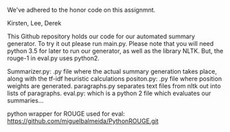 
We've adhered to the honor code on this assignmnt.

Kirsten, Lee, Derek


This Github repository holds our code for our automated summary generator. To try it out please run main.py. Please note that you will need python 3.5 for later to run our generator, as well as the library NLTK. But, the rouge-1 in eval.py uses python2.

Summarizer.py:
    .py file where the actual summary generation takes place, along with the tf-idf heuristic calculations
positon.py:
    .py file where position weights are generated.
paragraphs.py
    separates text files from nltk out into lists of paragraphs.
eval.py:
    which is a python 2 file which evaluates our summaries…

python wrapper for ROUGE used for eval: https://github.com/miguelbalmeida/PythonROUGE.git
